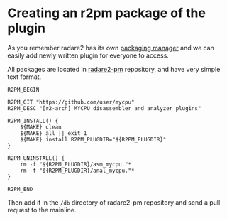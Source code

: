 # Creating an r2pm package of the plugin

As you remember radare2 has its own [packaging manager](../tools/r2pm/intro.md) and we can easily
add newly written plugin for everyone to access.

All packages are located in [radare2-pm](https://github.com/radare/radare2-pm) repository, and have
very simple text format.

```
R2PM_BEGIN

R2PM_GIT "https://github.com/user/mycpu"
R2PM_DESC "[r2-arch] MYCPU disassembler and analyzer plugins"

R2PM_INSTALL() {
	${MAKE} clean
	${MAKE} all || exit 1
	${MAKE} install R2PM_PLUGDIR="${R2PM_PLUGDIR}"
}

R2PM_UNINSTALL() {
	rm -f "${R2PM_PLUGDIR}/asm_mycpu."*
	rm -f "${R2PM_PLUGDIR}/anal_mycpu."*
}

R2PM_END
```

Then add it in the `/db` directory of radare2-pm repository and send a pull request to the mainline.


